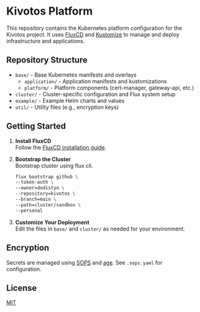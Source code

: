 # Kivotos Platform

This repository contains the Kubernetes platform configuration for the Kivotos project. It uses [FluxCD](https://fluxcd.io/) and [Kustomize](https://kustomize.io/) to manage and deploy infrastructure and applications.

## Repository Structure

- `base/` - Base Kubernetes manifests and overlays
  - `application/` - Application manifests and kustomizations
  - `platform/` - Platform components (cert-manager, gateway-api, etc.)
- `cluster/` - Cluster-specific configuration and Flux system setup
- `example/` - Example Helm charts and values
- `util/` - Utility files (e.g., encryption keys)

## Getting Started

1. **Install FluxCD**  
   Follow the [FluxCD installation guide](https://fluxcd.io/docs/installation/).

2. **Bootstrap the Cluster**  
   Bootstrap cluster using flux cli.

   ```sh
   flux bootstrap github \                               
   --token-auth \
   --owner=dodistyo \
   --repository=kivotos \
   --branch=main \
   --path=cluster/sandbox \
   --personal
   ```

3. **Customize Your Deployment**  
   Edit the files in `base/` and `cluster/` as needed for your environment.

## Encryption

Secrets are managed using [SOPS](https://github.com/mozilla/sops) and [age](https://github.com/FiloSottile/age). See `.sops.yaml` for configuration.

## License

[MIT](LICENSE)
